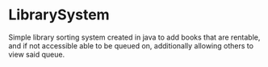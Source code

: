 # LibrarySystem
Simple library sorting system created in java to add books that are rentable, and if not accessible able to be queued on, additionally allowing others to view said queue.
